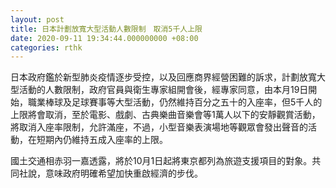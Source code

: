```yaml
---
layout: post
title: 日本計劃放寬大型活動人數限制　取消5千人上限
date: 2020-09-11 19:34:44.000000000 +08:00
categories: rthk
---
```


日本政府鑑於新型肺炎疫情逐步受控，以及回應商界經營困難的訴求，計劃放寬大型活動的人數限制，政府官員與衛生專家組開會後，經專家同意，由本月19日開始，職業棒球及足球賽事等大型活動，仍然維持百分之五十的入座率，但5千人的上限將會取消，至於電影、戲劇、古典樂曲音樂會等1萬人以下的安靜觀賞活動，將取消入座率限制，允許滿座，不過，小型音樂表演場地等觀眾會發出聲音的活動，在短期內仍維持五成入座率的上限。

國土交通相赤羽一嘉透露，將於10月1日起將東京都列為旅遊支援項目的對象。共同社說，意味政府明確希望加快重啟經濟的步伐。
